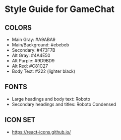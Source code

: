 # Style Guide for GameChat

## COLORS

- Main Gray: #A9ABA9
- Main/Background: #ebebeb
- Secondary: #473F7B
- Alt Gray: #4A4E50
- Alt Purple: #9D9BD9
- Alt Red: #C81C27
- Body Text: #222 (lighter black)

## FONTS

- Large headings and body text: Roboto
- Secondary headings and titles: Roboto Condensed

## ICON SET

- https://react-icons.github.io/
